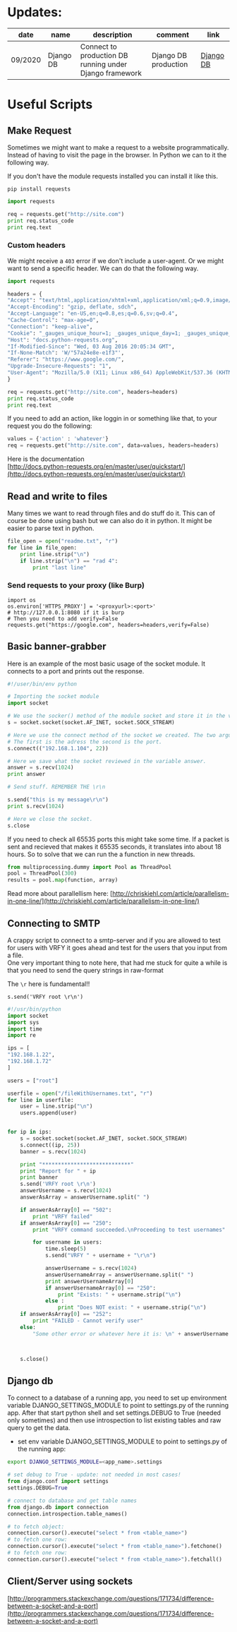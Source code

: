 # Updates:

| date | name | description | comment | link |
| --- | --- | --- | --- | --- |
| 09/2020 | Django DB | Connect to production DB running under Django framework | Django DB production | [Django DB](#django-db) |

# Useful Scripts

## Make Request

Sometimes we might want to make a request to a website programmatically. Instead of having to visit the page in the browser. In Python we can to it the following way.

If you don't have the module requests installed you can install it like this.

`pip install requests`

```python
import requests

req = requests.get("http://site.com")
print req.status_code
print req.text
```

### Custom headers

We might receive a `403` error if we don't include a user-agent. Or we might want to send a specific header. We can do that the following way.

```python
import requests

headers = {
"Accept": "text/html,application/xhtml+xml,application/xml;q=0.9,image/webp,*/*;q=0.8",
"Accept-Encoding": "gzip, deflate, sdch",
"Accept-Language": "en-US,en;q=0.8,es;q=0.6,sv;q=0.4",
"Cache-Control": "max-age=0",
"Connection": "keep-alive",
"Cookie": "_gauges_unique_hour=1; _gauges_unique_day=1; _gauges_unique_month=1; _gauges_unique_year=1; _gauges_unique=1",
"Host": "docs.python-requests.org",
"If-Modified-Since": "Wed, 03 Aug 2016 20:05:34 GMT",
"If-None-Match": 'W/"57a24e8e-e1f3"',
"Referer": "https://www.google.com/",
"Upgrade-Insecure-Requests": "1",
"User-Agent": "Mozilla/5.0 (X11; Linux x86_64) AppleWebKit/537.36 (KHTML, like Gecko) Chrome/52.0.2743.82 Safari/537.36"
}

req = requests.get("http://site.com", headers=headers)
print req.status_code
print req.text
```

If you need to add an action, like loggin in or something like that, to your request you do the following:

```python
values = {'action' : 'whatever'}
req = requests.get("http://site.com", data=values, headers=headers)
```

Here is the documentation  
[http://docs.python-requests.org/en/master/user/quickstart/](http://docs.python-requests.org/en/master/user/quickstart/)

## Read and write to files

Many times we want to read through files and do stuff do it. This can of course be done using bash but we can also do it in python. It might be easier to parse text in python.

```python
file_open = open("readme.txt", "r")
for line in file_open:
    print line.strip("\n")
    if line.strip("\n") == "rad 4":
        print "last line"
```

### Send requests to your proxy \(like Burp\)

```
import os
os.environ['HTTPS_PROXY'] = '<proxyurl>:<port>' 
# http://127.0.0.1:8080 if it is burp
# Then you need to add verify=False
requests.get("https://google.com", headers=headers,verify=False)
```

## Basic banner-grabber

Here is an example of the most basic usage of the socket module. It connects to a port and prints out the response.

```python
#!/user/bin/env python

# Importing the socket module
import socket

# We use the socker() method of the module socket and store it in the variable s.
s = socket.socket(socket.AF_INET, socket.SOCK_STREAM)

# Here we use the connect method of the socket we created. The two arguments are pretty self-explanatory
# The first is the adress the second is the port.
s.connect(("192.168.1.104", 22))

# Here we save what the socket reviewed in the variable answer.
answer = s.recv(1024)
print answer

# Send stuff. REMEMBER THE \r\n

s.send("this is my message\r\n")
print s.recv(1024)

# Here we close the socket.
s.close
```

If you need to check all 65535 ports this might take some time. If a packet is sent and recieved that makes it 65535 seconds, it translates into about 18 hours. So to solve that we can run the a function in new threads.

```python
from multiprocessing.dummy import Pool as ThreadPool
pool = ThreadPool(300)
results = pool.map(function, array)
```

Read more about parallellism here: [http://chriskiehl.com/article/parallelism-in-one-line/](http://chriskiehl.com/article/parallelism-in-one-line/)

## Connecting to SMTP

A crappy script to connect to a smtp-server and if you are allowed to test for users with VRFY it goes ahead and test for the users that you input from a file.  
One very important thing to note here, that had me stuck for quite a while is that you need to send the query strings in raw-format

The `\r` here is fundamental!!

```
s.send('VRFY root \r\n')
```

```python
#!/usr/bin/python
import socket
import sys
import time
import re

ips = [
"192.168.1.22",
"192.168.1.72"
]

users = ["root"]

userfile = open("/fileWithUsernames.txt", "r")
for line in userfile:
    user = line.strip("\n")
    users.append(user)


for ip in ips:
    s = socket.socket(socket.AF_INET, socket.SOCK_STREAM)
    s.connect((ip, 25))
    banner = s.recv(1024)

    print "****************************"
    print "Report for " + ip
    print banner
    s.send('VRFY root \r\n')
    answerUsername = s.recv(1024)
    answerAsArray = answerUsername.split(" ")

    if answerAsArray[0] == "502":
        print "VRFY failed"
    if answerAsArray[0] == "250":
        print "VRFY command succeeded.\nProceeding to test usernames"

        for username in users:
            time.sleep(5)
            s.send("VRFY " + username + "\r\n")

            answerUsername = s.recv(1024)
            answerUsernameArray = answerUsername.split(" ")
            print answerUsernameArray[0]
            if answerUsernameArray[0] == "250":
                print "Exists: " + username.strip("\n") 
            else :
                print "Does NOT exist: " + username.strip("\n")
    if answerAsArray[0] == "252":
        print "FAILED - Cannot verify user"
    else:
        "Some other error or whatever here it is: \n" + answerUsername



    s.close()
```

## Django db

To connect to a database of a running app, you need to set up environment variable DJANGO_SETTINGS_MODULE to point to settings.py of the running app. After that start python shell and set settings.DEBUG to True (needed only sometimes) and then use introspection to list existing tables and raw query to get the data.

- set env variable DJANGO_SETTINGS_MODULE to point to settings.py of the running app:

```bash
export DJANGO_SETTINGS_MODULE=<app_name>.settings
```

```python
# set debug to True - update: not needed in most cases!
from django.conf import settings
settings.DEBUG=True

# connect to database and get table names
from django.db import connection
connection.introspection.table_names()

# to fetch object:
connection.cursor().execute("select * from <table_name>")
# to fetch one row:
connection.cursor().execute("select * from <table_name>").fetchone()
# to fetch one row:
connection.cursor().execute("select * from <table_name>").fetchall()

```

## Client/Server using sockets

[http://programmers.stackexchange.com/questions/171734/difference-between-a-socket-and-a-port](http://programmers.stackexchange.com/questions/171734/difference-between-a-socket-and-a-port)

